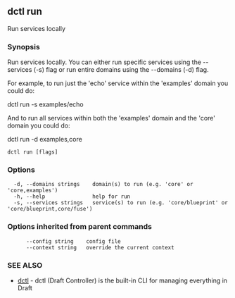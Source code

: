 ## dctl run

Run services locally

### Synopsis

Run services locally. You can either run specific services using the --services (-s)
flag or run entire domains using the --domains (-d) flag.

For example, to run just the 'echo' service within the 'examples' domain you could do:

dctl run -s examples/echo

And to run all services within both the 'examples' domain and the 'core' domain you could do:

dctl run -d examples,core


```
dctl run [flags]
```

### Options

```
  -d, --domains strings    domain(s) to run (e.g. 'core' or 'core,examples')
  -h, --help               help for run
  -s, --services strings   service(s) to run (e.g. 'core/blueprint' or 'core/blueprint,core/fuse')
```

### Options inherited from parent commands

```
      --config string    config file
      --context string   override the current context
```

### SEE ALSO

* [dctl](dctl.md)	 - dctl (Draft Controller) is the built-in CLI for managing everything in Draft

